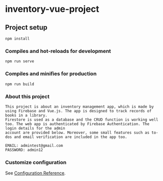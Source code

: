 # inventory-vue-project

## Project setup
```
npm install
```

### Compiles and hot-reloads for development
```
npm run serve
```

### Compiles and minifies for production
```
npm run build
```
### About this project
```
This project is about an inventory management app, which is made by using Firebase and Vue.js. The app is designed to track records of books in a library.
Firestore is used as a database and the CRUD function is working well too. The web app is authenticated by Firebase Authentication. The login details for the admin
account are provided below. Moreover, some small features such as to-dos and email verification are included in the app too.

EMAIL: admintest@gmail.com
PASSWORD: admin12
```

### Customize configuration
See [Configuration Reference](https://cli.vuejs.org/config/).
